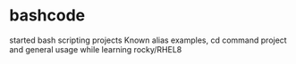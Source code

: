 # bashcode
started bash scripting projects
Known alias examples, cd command project and general usage while learning rocky/RHEL8
